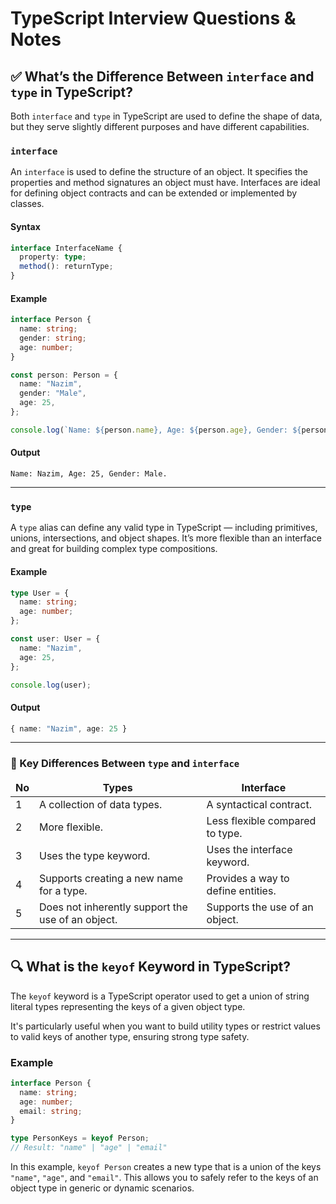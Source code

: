 # TypeScript Interview Questions & Notes

## ✅ What’s the Difference Between `interface` and `type` in TypeScript?

Both `interface` and `type` in TypeScript are used to define the shape of data, but they serve slightly different purposes and have different capabilities.

### `interface`

An `interface` is used to define the structure of an object. It specifies the properties and method signatures an object must have. Interfaces are ideal for defining object contracts and can be extended or implemented by classes.

#### Syntax

```ts
interface InterfaceName {
  property: type;
  method(): returnType;
}
```

#### Example

```ts
interface Person {
  name: string;
  gender: string;
  age: number;
}

const person: Person = {
  name: "Nazim",
  gender: "Male",
  age: 25,
};

console.log(`Name: ${person.name}, Age: ${person.age}, Gender: ${person.gender}.`);
```

#### Output

```
Name: Nazim, Age: 25, Gender: Male.
```

---

### `type`

A `type` alias can define any valid type in TypeScript — including primitives, unions, intersections, and object shapes. It’s more flexible than an interface and great for building complex type compositions.

#### Example

```ts
type User = {
  name: string;
  age: number;
};

const user: User = {
  name: "Nazim",
  age: 25,
};

console.log(user);
```

#### Output

```ts
{ name: "Nazim", age: 25 }
```

---

### 🔑 Key Differences Between `type` and `interface`

<table>
  <thead align="center">
    <tr>
      <td><b>No</b></td>
      <td><b>Types</b></td>
      <td><b>Interface</b></td>
    </tr>
  </thead>
  <tbody>
    <tr>
      <td>1</td>
      <td>A collection of data types.</td>
      <td>A syntactical contract.</td>
    </tr>
    <tr>
      <td>2</td>
      <td>More flexible.</td>
      <td>Less flexible compared to type.</td>
    </tr>
    <tr>
      <td>3</td>
      <td>Uses the type keyword.</td>
      <td>Uses the interface keyword.</td>
    </tr>
    <tr>
      <td>4</td>
      <td>Supports creating a new name for a type.</td>
      <td>Provides a way to define entities.</td>
    </tr>
    <tr>
      <td>5</td>
      <td>Does not inherently support the use of an object.</td>
      <td>Supports the use of an object.</td>
    </tr>
  </tbody>
</table>

---

## 🔍 What is the `keyof` Keyword in TypeScript?

The `keyof` keyword is a TypeScript operator used to get a union of string literal types representing the keys of a given object type.

It's particularly useful when you want to build utility types or restrict values to valid keys of another type, ensuring strong type safety.

### Example

```ts
interface Person {
  name: string;
  age: number;
  email: string;
}

type PersonKeys = keyof Person;
// Result: "name" | "age" | "email"
```

In this example, `keyof Person` creates a new type that is a union of the keys `"name"`, `"age"`, and `"email"`. This allows you to safely refer to the keys of an object type in generic or dynamic scenarios.

